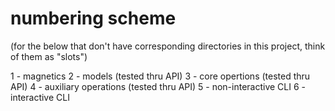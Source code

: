 # numbering scheme

(for the below that don't have corresponding directories
in this project, think of them as "slots")

1 - magnetics
2 - models (tested thru API)
3 - core opertions (tested thru API)
4 - auxiliary operations (tested thru API)
5 - non-interactive CLI
6 - interactive CLI
